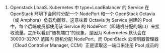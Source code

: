 
1. Openstack LbaaS. Kubernetes 中 type=LoadBalancer 的 Service 在 OpenStack 环境下会同时分配一个 NodePort 和一个 OpenStack Octavia（或 Amphora）负载均衡器。这意味着 Octavia 为 Service 创建的 Pool 中，每个后端成员都使用该 Service 的 NodePort（即随机分配的端口）来接收流量。之所以看到“随机端口”的现象，是因为 Kubernetes 默认会在 30000–32767 范围内 随机分配 NodePort，而 OpenStack 云控制器管理器（Cloud Controller Manager, CCM）正是读取这一端口来注册 Pool 成员的
